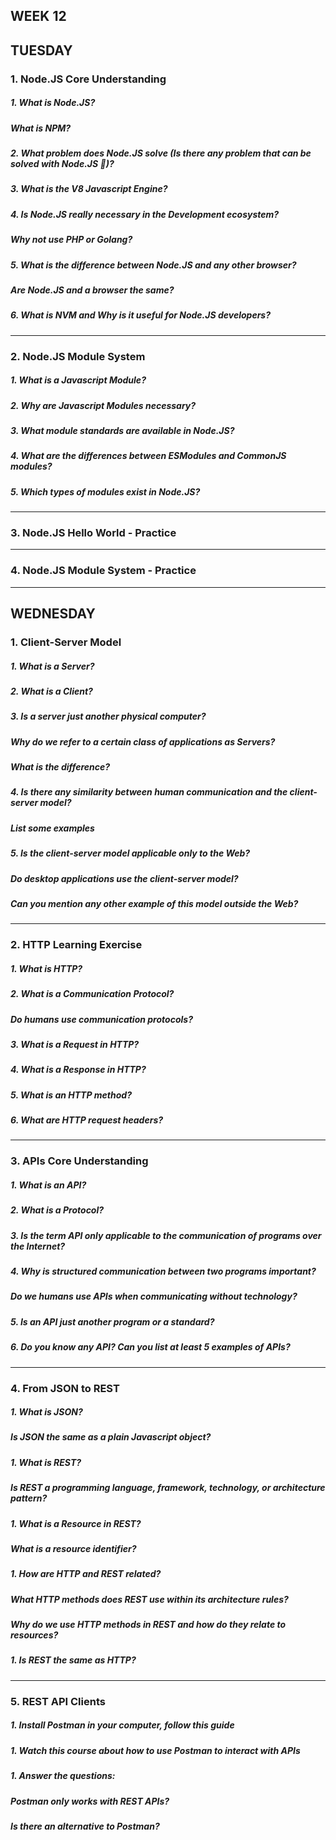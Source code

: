 ## WEEK 12

## TUESDAY

### 1. Node.JS Core Understanding
##### 1. What is Node.JS?
##### What is NPM?
##### 2. What problem does Node.JS solve (Is there any problem that can be solved with Node.JS 🤔)?
##### 3. What is the V8 Javascript Engine?
##### 4. Is Node.JS really necessary in the Development ecosystem?
##### Why not use PHP or Golang?
##### 5. What is the difference between Node.JS and any other browser?
##### Are Node.JS and a browser the same?
##### 6. What is NVM and Why is it useful for Node.JS developers?
***
### 2. Node.JS Module System
##### 1. What is a Javascript Module?
##### 2. Why are Javascript Modules necessary?
##### 3. What module standards are available in Node.JS?
##### 4. What are the differences between ESModules and CommonJS modules?
##### 5. Which types of modules exist in Node.JS?
***
### 3. Node.JS Hello World - Practice

***
### 4. Node.JS Module System - Practice

***


## WEDNESDAY

### 1. Client-Server Model
##### 1. What is a Server?
##### 2. What is a Client?
##### 3. Is a server just another physical computer?
##### Why do we refer to a certain class of applications as Servers?
##### What is the difference?
##### 4. Is there any similarity between human communication and the client-server model?
##### List some examples
##### 5. Is the client-server model applicable only to the Web?
##### Do desktop applications use the client-server model?
##### Can you mention any other example of this model outside the Web?
***
### 2. HTTP Learning Exercise
##### 1. What is HTTP?
##### 2. What is a Communication Protocol?
##### Do humans use communication protocols?
##### 3. What is a Request in HTTP?
##### 4. What is a Response in HTTP?
##### 5. What is an HTTP method?
##### 6. What are HTTP request headers?
***
### 3. APIs Core Understanding
##### 1. What is an API?
##### 2. What is a Protocol?
##### 3. Is the term API only applicable to the communication of programs over the Internet?
##### 4. Why is structured communication between two programs important?
##### Do we humans use APIs when communicating without technology?
##### 5. Is an API just another program or a standard?
##### 6. Do you know any API? Can you list at least 5 examples of APIs?
***
### 4. From JSON to REST
##### 1. What is JSON?
##### Is JSON the same as a plain Javascript object?
##### 1. What is REST?
##### Is REST a programming language, framework, technology, or architecture pattern?
##### 1. What is a Resource in REST?
##### What is a resource identifier?
##### 1. How are HTTP and REST related?
##### What HTTP methods does REST use within its architecture rules?
##### Why do we use HTTP methods in REST and how do they relate to resources?
##### 1. Is REST the same as HTTP?
***
### 5. REST API Clients
##### 1. Install Postman in your computer, follow this guide
##### 1. Watch this course about how to use Postman to interact with APIs
##### 1. Answer the questions:
##### Postman only works with REST APIs?
##### Is there an alternative to Postman?
